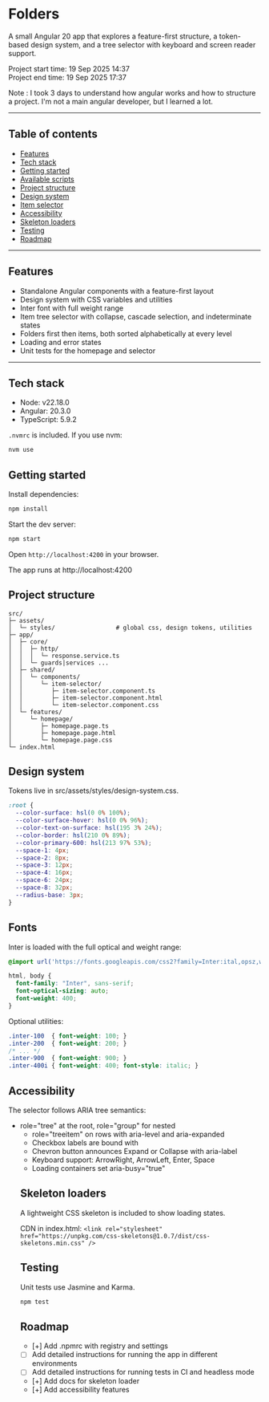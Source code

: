 # Folders

A small Angular 20 app that explores a feature-first structure, a token-based design system, and a tree selector with keyboard and screen reader support.

Project start time: 19 Sep 2025 14:37  
Project end time: 19 Sep 2025 17:37


Note : I took 3 days to understand how angular works and how to structure a project. I'm not a main angular developer, but I learned a lot.

---

## Table of contents
- [Features](#features)
- [Tech stack](#tech-stack)
- [Getting started](#getting-started)
- [Available scripts](#available-scripts)
- [Project structure](#project-structure)
- [Design system](#design-system)
- [Item selector](#item-selector)
- [Accessibility](#accessibility)
- [Skeleton loaders](#skeleton-loaders)
- [Testing](#testing)
- [Roadmap](#roadmap)

---

## Features
- Standalone Angular components with a feature-first layout
- Design system with CSS variables and utilities
- Inter font with full weight range
- Item tree selector with collapse, cascade selection, and indeterminate states
- Folders first then items, both sorted alphabetically at every level
- Loading and error states
- Unit tests for the homepage and selector

---

## Tech stack
- Node: v22.18.0  
- Angular: 20.3.0  
- TypeScript: 5.9.2

`.nvmrc` is included. If you use nvm:

```bash
nvm use
```


## Getting started

Install dependencies:

```bash
npm install
```

Start the dev server:
```bash
npm start
```

Open `http://localhost:4200` in your browser.

The app runs at http://localhost:4200


## Project structure
```vbnet
src/
├─ assets/
│  └─ styles/                 # global css, design tokens, utilities
├─ app/
│  ├─ core/
│  │  ├─ http/
│  │  │  └─ response.service.ts
│  │  └─ guards|services ...
│  ├─ shared/
│  │  └─ components/
│  │     └─ item-selector/
│  │        ├─ item-selector.component.ts
│  │        ├─ item-selector.component.html
│  │        └─ item-selector.component.css
│  └─ features/
│     └─ homepage/
│        ├─ homepage.page.ts
│        ├─ homepage.page.html
│        └─ homepage.page.css
└─ index.html

```


## Design system

Tokens live in src/assets/styles/design-system.css.

```css
:root {
  --color-surface: hsl(0 0% 100%);
  --color-surface-hover: hsl(0 0% 96%);
  --color-text-on-surface: hsl(195 3% 24%);
  --color-border: hsl(210 0% 89%);
  --color-primary-600: hsl(213 97% 53%);
  --space-1: 4px;
  --space-2: 8px;
  --space-3: 12px;
  --space-4: 16px;
  --space-6: 24px;
  --space-8: 32px;
  --radius-base: 3px;
}

```

## Fonts
Inter is loaded with the full optical and weight range:

```css
@import url('https://fonts.googleapis.com/css2?family=Inter:ital,opsz,wght@0,14..32,100..900;1,14..32,100..900&display=swap');

html, body {
  font-family: "Inter", sans-serif;
  font-optical-sizing: auto;
  font-weight: 400;
}
```

Optional utilities:

```css
.inter-100  { font-weight: 100; }
.inter-200  { font-weight: 200; }
/* ... */
.inter-900  { font-weight: 900; }
.inter-400i { font-weight: 400; font-style: italic; }
```


## Accessibility
The selector follows ARIA tree semantics:

- role="tree" at the root, role="group" for nested <ul>
- role="treeitem" on rows with aria-level and aria-expanded
- Checkbox labels are bound with <label for>
- Chevron button announces Expand or Collapse with aria-label
- Keyboard support: ArrowRight, ArrowLeft, Enter, Space
- Loading containers set aria-busy="true"


## Skeleton loaders

A lightweight CSS skeleton is included to show loading states.

CDN in index.html:
`<link rel="stylesheet" href="https://unpkg.com/css-skeletons@1.0.7/dist/css-skeletons.min.css" />`

## Testing
Unit tests use Jasmine and Karma.

```bash
npm test
```

## Roadmap
- [+] Add .npmrc with registry and settings
- [ ] Add detailed instructions for running the app in different environments
- [ ] Add detailed instructions for running tests in CI and headless mode
- [+] Add docs for skeleton loader
- [+] Add accessibility features